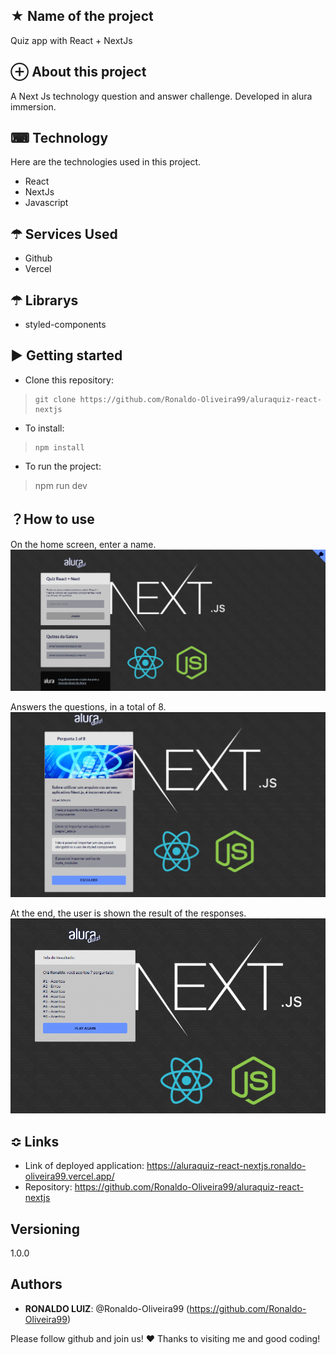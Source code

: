 ## ★ Name of the project
Quiz app with React + NextJs

## ⊕ About this project
A Next Js technology question and answer challenge.
Developed in alura immersion.
 
## ⌨ Technology 
Here are the technologies used in this project.
* React 
* NextJs
* Javascript
 
 
## ☂ Services Used
* Github
* Vercel
 
 
## ☂ Librarys 
* styled-components
 
## ▶ Getting started
 * Clone this repository:
>     git clone https://github.com/Ronaldo-Oliveira99/aluraquiz-react-nextjs
* To install:
>     npm install
* To run the project:
>    npm run dev 
 
 
## ？How to use
On the home screen, enter a name. 
 ![First_screnn](https://github.com/Ronaldo-Oliveira99/aluraquiz-react-nextjs/blob/main/public/readme_images/print%20quiz%20inicial.png?raw=true)

Answers the questions, in a total of 8. 
 ![First_screnn](https://github.com/Ronaldo-Oliveira99/aluraquiz-react-nextjs/blob/main/public/readme_images/print%20quiz%20questions.png?raw=true)

At the end, the user is shown the result of the responses. 
 ![Last_screnn](https://github.com/Ronaldo-Oliveira99/aluraquiz-react-nextjs/blob/main/public/readme_images/quiz%20final.png?raw=true)
 
 
## ≎ Links
 
  - Link of deployed application: https://aluraquiz-react-nextjs.ronaldo-oliveira99.vercel.app/
  - Repository: https://github.com/Ronaldo-Oliveira99/aluraquiz-react-nextjs
 
 
## Versioning
1.0.0
 
 
## Authors
* **RONALDO LUIZ**: @Ronaldo-Oliveira99 (https://github.com/Ronaldo-Oliveira99)
 
 
Please follow github and join us!
❤ Thanks to visiting me and good coding!
